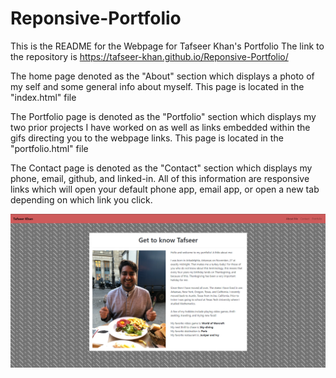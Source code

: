# Reponsive-Portfolio
This is the README for the Webpage for Tafseer Khan's Portfolio
The link to the repository is https://tafseer-khan.github.io/Reponsive-Portfolio/

The home page denoted as the "About" section which displays a photo of my self and some general info about myself. 
This page is located in the "index.html" file

The Portfolio page is denoted as the "Portfolio" section which displays my two prior projects I have worked on as well as links embedded within the gifs directing you to the webpage links.
This page is located in the "portfolio.html" file

The Contact page is denoted as the "Contact" section which displays my phone, email, github, and linked-in. All of this information are responsive links which will open your default phone app, email app, or open a new tab depending on which link you click. 

![alt text](https://github.com/tafseer-khan/Reponsive-Portfolio/blob/main/assets/Screenshot.png)

